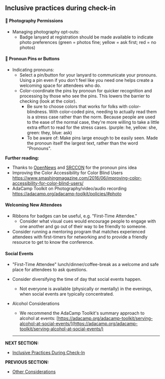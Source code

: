 ## Inclusive practices during check-in

#### 🍎 Photography Permissions 
 - Managing photography opt-outs: 
    - Badge lanyard at registration should be made available to indicate photo preferences (green = photos fine; yellow = ask first; red = no photos) 

#### 🍎 Pronoun Pins or Buttons
  - Indicating pronouns:
    - Select a pin/button for your lanyard to communicate your pronouns. Using a pin even if you don't feel like you need one helps create a welcoming space for attendees who do.
    - Color-coordinate the pins by pronoun for quicker recognition and processing by those who see the pins. This lowers the barrier to checking (look at the color). 
      - Be sure to choose colors that works for folks with color-blindness. With color-coded pins, needing to actually read them is a stress case rather than the norm. Because people are used to the ease of the normal case, they're more willing to take a little extra effort to read for the stress cases. (purple: he, yellow: she, green: they, blue: ask)
      - To be aware of: Make pins large enough to be easily seen. Made the pronoun itself the largest text, rather than the word &quot;Pronouns&quot;.

**Further reading:**
- Thanks to [OpenNews](https://opennews.org/) and [SRCCON](https://srccon.org/) for the pronoun pins idea
- Improving the Color Accessibility for Color Blind Users https://www.smashingmagazine.com/2016/06/improving-color-accessibility-for-color-blind-users/
- AdaCamp Toolkit on Photography/video/audio recording https://adacamp.org/adacamp-toolkit/policies/#photo

#### Welcoming New Attendees

- Ribbons for badges can be useful, e.g. &quot;First-Time Attendee.&quot; 
  - Consider what visual cues would encourage people to engage with one another and go out of their way to be friendly to someone.
- Consider running a mentoring program that matches experienced attendees with first-timers for networking and to provide a friendly resource to get to know the conference.

#### Social Events

- &quot;First-Time Attendee&quot; lunch/dinner/coffee-break as a welcome and safe place for attendees to ask questions.
- Consider diversifying the time of day that social events happen.
  - Not everyone is available (physically or mentally) in the evenings, when social events are typically concentrated.
- Alcohol Considerations
  - We recommend the AdaCamp Toolkit&#39;s summary approach to alcohol at events: [https://adacamp.org/adacamp-toolkit/serving-alcohol-at-social-events/](https://adacamp.org/adacamp-toolkit/serving-alcohol-at-social-events/)
  
  ---
**NEXT SECTION:**
- [Inclusive Practices During Check-In](https://github.com/numfocus/DISCOVER-Cookbook/blob/master/inclusive_practices_during_checkin.md)

**PREVIOUS SECTION:**
- [Other Considerations](https://github.com/numfocus/DISCOVER-Cookbook/blob/master/other-considerations.md)
